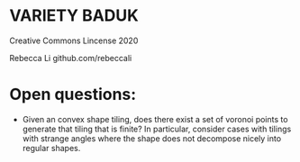 # VARIETY BADUK
Creative Commons Lincense 2020

Rebecca Li
github.com/rebeccali

# Open questions:
* Given an convex shape tiling, does there exist a set of voronoi points to generate that tiling that is finite? In particular, consider cases with tilings with strange angles where the shape does not decompose nicely into regular shapes.
